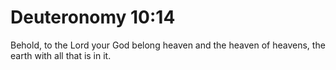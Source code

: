 # Deuteronomy 10:14

Behold, to the Lord your God belong heaven and the heaven of heavens, the earth with all that is in it.
